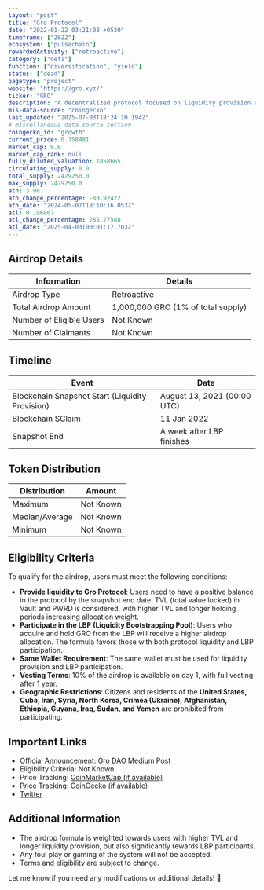 ```yaml
---
layout: "post"
title: "Gro Protocol"
date: "2022-01-22 03:21:08 +0530"
timeframe: ["2022"]
ecosystem: ["pulsechain"]
rewardedActivity: ["retroactive"]
category: ["defi"]
function: ["diversification", "yield"]
status: ["dead"]
pagetype: "project"
website: "https://gro.xyz/"
ticker: "GRO"
description: "A decentralized protocol focused on liquidity provision and community-driven token distribution."
mis-data-source: "coingecko"
last_updated: "2025-07-03T18:24:10.194Z"
# miscellaneous data source section
coingecko_id: "growth"
current_price: 0.758481
market_cap: 0.0
market_cap_rank: null
fully_diluted_valuation: 1858665
circulating_supply: 0.0
total_supply: 2429250.0
max_supply: 2429250.0
ath: 3.98
ath_change_percentage: -80.92422
ath_date: "2024-05-07T18:10:16.053Z"
atl: 0.196867
atl_change_percentage: 285.27588
atl_date: "2025-04-03T00:01:17.703Z"
---
```


## Airdrop Details

| Information              | Details                            |
| ------------------------ | ---------------------------------- |
| Airdrop Type             | Retroactive                        |
| Total Airdrop Amount     | 1,000,000 GRO (1% of total supply) |
| Number of Eligible Users | Not Known                          |
| Number of Claimants      | Not Known                          |

## Timeline

| Event                                           | Date                        |
| ----------------------------------------------- | --------------------------- |
| Blockchain Snapshot Start (Liquidity Provision) | August 13, 2021 (00:00 UTC) |
| Blockchain SClaim                               | 11 Jan 2022                 |
| Snapshot End                                    | A week after LBP finishes   |

## Token Distribution

| Distribution   | Amount    |
| -------------- | --------- |
| Maximum        | Not Known |
| Median/Average | Not Known |
| Minimum        | Not Known |

## Eligibility Criteria

To qualify for the airdrop, users must meet the following conditions:

- **Provide liquidity to Gro Protocol**: Users need to have a positive balance in the protocol by the snapshot end date. TVL (total value locked) in Vault and PWRD is considered, with higher TVL and longer holding periods increasing allocation weight.
- **Participate in the LBP (Liquidity Bootstrapping Pool)**: Users who acquire and hold GRO from the LBP will receive a higher airdrop allocation. The formula favors those with both protocol liquidity and LBP participation.
- **Same Wallet Requirement**: The same wallet must be used for liquidity provision and LBP participation.
- **Vesting Terms**: 10% of the airdrop is available on day 1, with full vesting after 1 year.
- **Geographic Restrictions**: Citizens and residents of the **United States, Cuba, Iran, Syria, North Korea, Crimea (Ukraine), Afghanistan, Ethiopia, Guyana, Iraq, Sudan, and Yemen** are prohibited from participating.

## Important Links

- Official Announcement: [Gro DAO Medium Post](https://medium.com/gro-protocol/gro-4-all-1-of-gro-to-protocol-users-c0d7a0b5670b)
- Eligibility Criteria: Not Known
- Price Tracking: [CoinMarketCap (if available)](https://coinmarketcap.com/currencies/gro-dao-token/)
- Price Tracking: [CoinGecko (if available)](https://www.coingecko.com/en/coins/gro)
- [Twitter](https://x.com/gro_dao?lang=en)

## Additional Information

- The airdrop formula is weighted towards users with higher TVL and longer liquidity provision, but also significantly rewards LBP participants.
- Any foul play or gaming of the system will not be accepted.
- Terms and eligibility are subject to change.

Let me know if you need any modifications or additional details! 🚀